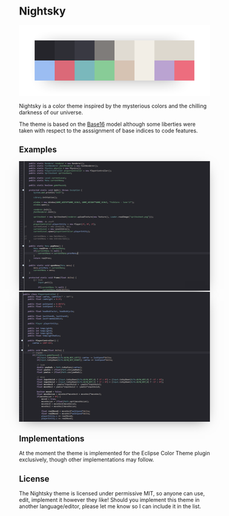 # Nightsky

<p align="center">
  <img src="https://raw.githubusercontent.com/coffeenotfound/nightsky-theme/master/assets/palette_overview.png" alt="Color Palette">
</p>

Nightsky is a color theme inspired by the mysterious colors and the chilling darkness of our universe.

The theme is based on the [Base16](https://github.com/chriskempson/base16) model although some liberties were taken
with respect to the asssignment of base indices to code features.

## Examples
<img src="https://raw.githubusercontent.com/coffeenotfound/nightsky-theme/master/assets/example0.png" alt="Example 1" style="width:750px;height:auto;box-shadow: 0px 9px 34px -14px rgba(0,0,0,0.5);">

<img src="https://raw.githubusercontent.com/coffeenotfound/nightsky-theme/master/assets/example1.png" alt="Example 2" style="width:750px;height:auto;box-shadow: 0px 9px 34px -14px rgba(0,0,0,0.5);">

## Implementations
At the moment the theme is implemented for the Eclipse Color Theme plugin exclusively, though other implementations may follow.

## License
The Nightsky theme is licensed under permissive MIT, so anyone can use, edit, implement it however they like!
Should you implement this theme in another language/editor, please let me know so I can include it in the list.
